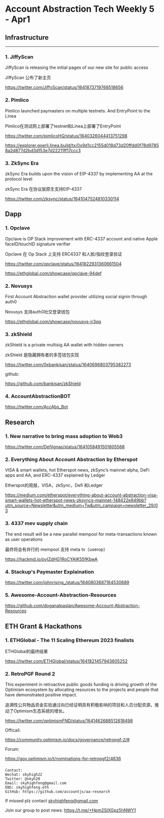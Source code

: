 # Account Abstraction Tech Weekly 5 - Apr1



## Infrastructure

---

### 1. JiffyScan

JiffyScan is releasing the initial pages of our new site for public access

JiffyScan 公布了新主页

https://twitter.com/JiffyScan/status/1641873719768518656

### 2. Pimlico

Pimlico launched paymasters on multiple testnets. And EntryPoint to the Linea

Pimlico在测试网上部署了testnet和Linea上部署了EntryPoint

https://twitter.com/pimlicoHQ/status/1640326044413751298

https://explorer.goerli.linea.build/tx/0x9d1cc2155d018d73d20ffdd0f78d97858a2d877d2bd3df53e7d22211ff17ccc3



### 3. ZkSync Era

zkSync Era builds upon the vision of EIP-4337 by implementing AA at the protocol level

zkSync Era 在协议层原生支持EIP-4337

https://twitter.com/zksync/status/1641047524810330114

## Dapp

### 1. Opclave

Opclave is OP Stack improvement with ERC-4337 account and native Apple faceID/touchID signature verifier

Opclave 在 Op Stack 上支持 ERC4337 和人脸/指纹登录验证

https://twitter.com/opclave/status/1641822931360661504

https://ethglobal.com/showcase/opclave-94def

### 2. Novusys

First Account Abstraction wallet provider utilizing social signin through auth0

Novusys 支持auth0社交登录钱包

https://ethglobal.com/showcase/novusys-ir3qq

### 3. zkShield

zkShield is a private multisig AA wallet with hidden owners

zkShield 是隐藏拥有者的多签钱包实现

https://twitter.com/0xbankisan/status/1640696803795382273

github:

https://github.com/bankisan/zkShield

### 4. AccountAbstractionBOT

https://twitter.com/AccAbs_Bot

## Research

### 1. New narrative to bring mass adoption to Web3

https://twitter.com/DefiIgnas/status/1641058491501805568

### 2. Everything About Account Abstraction by Etherspot

VISA & smart wallets, hot Etherspot news, zkSync’s mainnet alpha, DeFi apps and AA, and ERC-4337 explained by Ledger

Etherspot的周报，VISA，zkSync，Defi 和Ledger

https://medium.com/etherspot/everything-about-account-abstraction-visa-smart-wallets-hot-etherspot-news-zksyncs-mainnet-148422e849bb?utm_source=Newsletter&utm_medium=Tw&utm_campaign=newsletter_29/03

### 3. 4337 mev supply chain

The end result will be a new parallel mempool for meta-transactions known as user operations

最终将会有并行的 mempool 支持 meta tx（userop）

https://hackmd.io/pyIZdHG1RoCYAlK55fKbwA

### 4. Stackup's Paymaster Explaination

https://twitter.com/johnrising_/status/1640803687164530689

### 5. Awesome-Account-Abstraction-Resources

https://github.com/doganalpaslan/Awesome-Account-Abstraction-Resources

## ETH Grant & Hackathons

### 1. ETHGlobal - The 11 Scaling Ethereum 2023 finalists

ETHGlobal的最终结果

https://twitter.com/ETHGlobal/status/1641821457943605252

### 2. RetroPGF Round 2

This experiment in retroactive public goods funding is driving growth of the Optimism ecosystem by allocating resources to the projects and people that have demonstrated positive impact.

追溯性公共物品资金实验通过向已经证明具有积极影响的项目和人员分配资源，推动了Optimism生态系统的增长。

https://twitter.com/optimismFND/status/1641462688512618498


Officail:

https://community.optimism.io/docs/governance/retropgf-2/#

Forum: 

https://gov.optimism.io/t/nominations-for-retropgf2/4636



### 

```
Contact:
Wechat: skyhigh22
Twitter: @skyh20
Email: skyhighfeng@gmail.com
ENS: skyhighfeng.eth
GitHub: https://github.com/accountjs/aa-research
```

If missed plz contact skyhighfeng@gmail.com

Join our group to post news: https://t.me/+Hpm2SIXGpz5hNWY1
